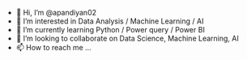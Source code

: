 - 👋 Hi, I’m @apandiyan02
- 👀 I’m interested in Data Analysis / Machine Learning / AI
- 🌱 I’m currently learning Python / Power query / Power BI
- 💞️ I’m looking to collaborate on Data Science, Machine Learning, AI
- 📫 How to reach me ...

<!---
apandiyan02/apandiyan02 is a ✨ special ✨ repository because its `README.md` (this file) appears on your GitHub profile.
You can click the Preview link to take a look at your changes.
--->
